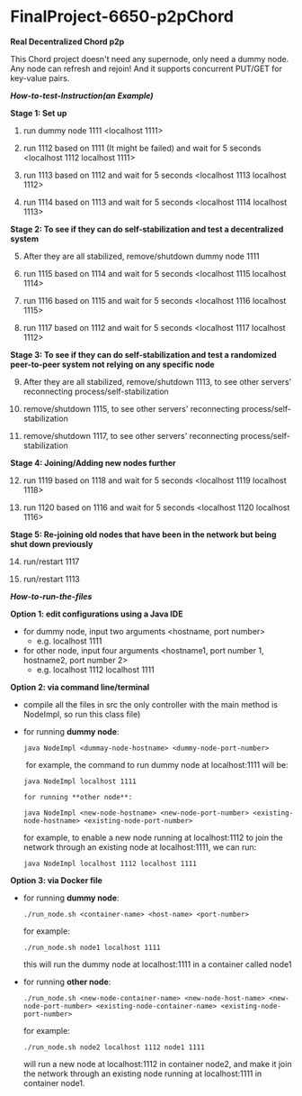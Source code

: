 # FinalProject-6650-p2pChord

**Real Decentralized Chord p2p**

This Chord project doesn't need any supernode, only need a dummy node. 
Any node can refresh and rejoin! And it supports concurrent PUT/GET for key-value pairs.


***How-to-test-Instruction(an Example)***

**Stage 1: Set up**

1. run dummy node 1111 <localhost 1111>

2. run 1112 based on 1111 (It might be failed) and wait for 5 seconds <localhost 1112 localhost 1111>

3. run 1113 based on 1112 and wait for 5 seconds <localhost 1113 localhost 1112>

4. run 1114 based on 1113 and wait for 5 seconds <localhost 1114 localhost 1113>

**Stage 2: To see if they can do self-stabilization and test a decentralized system**

5. After they are all stabilized, remove/shutdown dummy node 1111

6. run 1115 based on 1114 and wait for 5 seconds <localhost 1115 localhost 1114>

7. run 1116 based on 1115 and wait for 5 seconds <localhost 1116 localhost 1115>

8. run 1117 based on 1112 and wait for 5 seconds <localhost 1117 localhost 1112>

**Stage 3: To see if they can do self-stabilization and test a randomized peer-to-peer system not relying on any specific node**

9. After they are all stabilized, remove/shutdown 1113, to see other servers' reconnecting process/self-stabilization

10. remove/shutdown 1115, to see other servers' reconnecting process/self-stabilization

11. remove/shutdown 1117, to see other servers' reconnecting process/self-stabilization

**Stage 4: Joining/Adding new nodes further**

12. run 1119 based on 1118 and wait for 5 seconds <localhost 1119 localhost 1118>

13. run 1120 based on 1116 and wait for 5 seconds <localhost 1120 localhost 1116>

**Stage 5: Re-joining old nodes that have been in the network but being shut down previously**

14. run/restart 1117

15. run/restart 1113

***How-to-run-the-files***

**Option 1: edit configurations using a Java IDE**
   - for dummy node, input two arguments <hostname, port number> 
      - e.g. localhost 1111
   - for other node, input four arguments <hostname1, port number 1, hostname2, port number 2>
      - e.g. localhost 1112 localhost 1111

**Option 2: via command line/terminal**
   - compile all the files in src 
        the only controller with the main method is NodeImpl, so run this class file)

   - for running **dummy node**: 

        ```
        java NodeImpl <dummay-node-hostname> <dummy-node-port-number>
        ```

        ​	for example, the command to run dummy node at localhost:1111 will be:

        ```
        java NodeImpl localhost 1111
        ```

         for running **other node**:

        ```
        java NodeImpl <new-node-hostname> <new-node-port-number> <existing-node-hostname> <existing-node-port-number>
        ```

        for example, to enable a new node running at localhost:1112 to join the network through an existing node at localhost:1111, we can run:  

        ```
        java NodeImpl localhost 1112 localhost 1111
        ```

**Option 3: via Docker file**

- for running **dummy node**:

  ```
  ./run_node.sh <container-name> <host-name> <port-number>
  ```

  for example: 

  ```
  ./run_node.sh node1 localhost 1111
  ```

  this will run the dummy node at localhost:1111 in a container called node1

- for running **other node**:

  ```
  ./run_node.sh <new-node-container-name> <new-node-host-name> <new-node-port-number> <existing-node-container-name> <existing-node-port-number>
  ```

  for example:

  ```
  ./run_node.sh node2 localhost 1112 node1 1111
  ```

  will run a new node at localhost:1112 in container node2, and make it join the network through an existing node running at localhost:1111 in container node1. 

